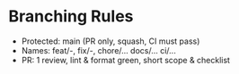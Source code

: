 ﻿# Branching Rules
- Protected: main (PR only, squash, CI must pass)
- Names: feat/<topic>-<slug>, fix/<topic>-<slug>, chore/... docs/... ci/...
- PR: 1 review, lint & format green, short scope & checklist
